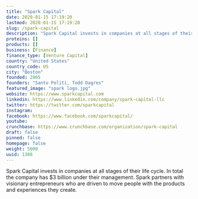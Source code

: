 ```yaml
---
title: "Spark Capital"
date: 2020-01-15 17:19:20
lastmod: 2020-01-15 17:19:20
slug: /spark-capital
description: "Spark Capital invests in companies at all stages of their life cycle. In total the company has $3 billion under their management. Spark partners with visionary entrepreneurs who are driven to move people with the products and experiences they create."
proteins: []
products: []
business: [Finance]
finance_type: [Venture Capital]
country: "United States"
country_code: US
city: "Boston"
founded: 2005
founders: "Santo Politi, Todd Dagres"
featured_image: "spark logo.jpg"
website: https://www.sparkcapital.com
linkedin: https://www.linkedin.com/company/spark-capital-llc
twitter: https://twitter.com/sparkcapital
instagram: 
facebook: https://www.facebook.com/sparkcapital/
youtube: 
crunchbase: https://www.crunchbase.com/organization/spark-capital
draft: false
pinned: false
homepage: false
weight: 5000
uuid: 1308
---
```

Spark Capital invests in companies at all stages of their life cycle. In total the company has $3 billion under their management. Spark partners with visionary entrepreneurs who are driven to move people with the products and experiences they create.
